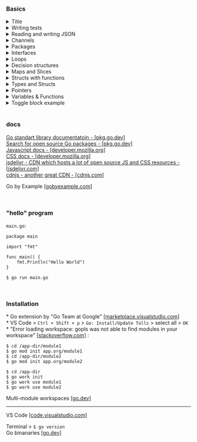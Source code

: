 ### Basics

<details>
<summary>Title</summary>

```
CODE
```
</details>

<details>
<summary>Writing tests</summary>

`$ go test`<br/>
`$ go test -v`<br/>
`$ go test -cover`<br/>
`$ go test -coverprofile=coverage.out && go tool cover -html=coverage.out`</br>

`main_test.go` :

```
package main

import "testing"

// //
// Manual approach
// //

func TestDivide(t *testing.T) {
	_, err := divide(10.0, 1.0)
	if err != nil {
		t.Error("Got an error when we should not have")
	}
}

func TestBadDivide(t *testing.T) {
	_, err := divide(10.0, 0)
	if err == nil {
		t.Error("Did not get an error when we should have")
	}
}

// //
// More efficient approch
// //

var tests = []struct {
	name     string
	dividend float32
	divisor  float32
	expected  float32
	isErr    bool
}{
	{"valid-data", 100.0, 5.0, 20.0, false},
	{"invalid-data", 100.0, 0.0, 0.0, true},
	{"expect-5", 50.0, 10.0, 5.0, false},
}

func TestDivision(t *testing.T) {
	for _, tt := range tests {
		got, err := divide(tt.dividend, tt.divisor)
		
		if tt.isErr {
			if err == nil {
				t.Error("expected an error but did not get one")
			}
		} else {
			if err != nil {
				t.Error("did not expect an error but got one:", err.Error())
			}
		}

		if got != tt.expected {
			t.Errorf("expected %f but got %f", tt.expected, got)
		}
	}
}
```
</details>

<details>
<summary>Reading and writing JSON</summary>

`json.Unmarshal([]byte(myJson), &unmarshalled)` - deserialize<br/>
`newJson = json.Marshal(mySlice)` - serialize

```
package main

import (
	"encoding/json"
	"fmt"
)

type Person struct {
	FirstName string `json:"first_name"`
	LastName  string `json:"last_name"`
	HairColor string `json:"hair_color"`
	HasDog    bool   `json:"has_dog"`
}

func main() {
	myJson := `
[
    {
        "first_name": "Clark",
        "last_name": "Kent",
        "hair_color": "black",
        "has_dog": true
    },
    {
        "first_name": "Bruce",
        "last_name": "Wayne",
        "hair_color": "black",
        "has_dog": false
    }
]`

	// JSON -> struct
	var unmarshalled []Person

	err := json.Unmarshal([]byte(myJson), &unmarshalled)

	if err != nil {
		fmt.Println("Error unmarshalling JSON", err)
	}

	fmt.Printf("unmarshalled: %v \n", unmarshalled)

	// struct -> JSON
	var mySlice []Person

	m1 := Person{
		FirstName: "Wally",
		LastName:  "West",
		HairColor: "red",
		HasDog:    false,
	}

	m2 := Person{
		FirstName: "Diane",
		LastName:  "Prince",
		HairColor: "black",
		HasDog:    true,
	}

	mySlice = append(mySlice, m1, m2)

	newJson, err := json.MarshalIndent(mySlice, "", "  ")
	if err != nil {
		fmt.Println("error marshaling:", err)
	}

	fmt.Println("marshaled: \n", string(newJson))
}
```
</details>

<details>
<summary>Channels</summary>

Channels are used for goroutine comunication.

`intChan <- randomNumber` - push into the channel<br/>
`num := <-intChan` - pull from the channel<br/>
`go calculateValue(intChan)` - run goroutine<br/>
`defer close(intChan)` - close channel once parent function is done.

```
package main

import (
	"log"
	"math/rand"
	"time"
)

const numPool = 100

func calculateValue(intChan chan int) {
	rand.Seed(time.Now().UnixNano())
	randomNumber := rand.Intn(numPool)

	// or: 
	// s1 := rand.NewSource(time.Now().UnixNano())
    // r1 := rand.New(s1)
	// randomNumber := r1.Intn(numPool)

	intChan <- randomNumber
}

func main() {
	intChan := make(chan int)
	defer close(intChan)

	go calculateValue(intChan)

	num := <-intChan
	log.Println(num)
}
```
</details>

<details>
<summary>Packages</summary>

`$ cd /app-dir/helpers`<br/>
`$ cat help.go` :
```
package helpers

func MyFunc() {...}  // upper-case name

```

<br/>

`$ cd /app-dir`<br/>
`$ go mod init com/my-web-app`<br/>
`$ cat go.mod` :

```
module com/go-web-app

go 1.18
```

<br/>

`$ cat main.go` :

```
package main

import "com/go-web-app/helpers"

func main() {...}
```

</details>

<details>
<summary>Interfaces</summary>

`type Animal interface {}` - interface allowed us to build a function that acceps two differnt types. These types satisfies inteface requirement.

```
package main

import "fmt"

type Animal interface {
	Says() string
	NumberOfLegs() int
}

// this function will be able to acccept Dog and Gorrila type
func PrintInfo(a Animal) {
	fmt.Println(a.Says(), a.NumberOfLegs())
}

type Dog struct {
	Name  string
	Breed string
}

type Gorilla struct {
	Name          string
	Color         string
	NumberOfTeeth int
}

func (d *Dog) Says() string {
	return "Woof"
}
func (d *Dog) NumberOfLegs() int {
	return 4
}
func (d *Gorilla) Says() string {
	return "Ugh"
}
func (d *Gorilla) NumberOfLegs() int {
	return 2
}

func main() {
	dog := Dog{Name: "Samson", Breed: "German Shephered"}
	PrintInfo(&dog)

	gorilla := Gorilla{Name: "Jock", Color: "black", NumberOfTeeth: 32}
	PrintInfo(&gorilla)
}
```
</details>

<details>
<summary>Loops</summary>

`for i := 0; i <= 10; i++ {}`<br/>
`for i, elem := range animals {}`

```
package main

import "log"

func main() {
	for i := 0; i <= 10; i++ {
		log.Println(i)
	}


	animals1 := []string{"dog", "fish", "horse", "cow", "cat"}

	for i, elem := range animals1 {
		log.Println(i, elem)
	}


	animals2 := make(map[string]string)
	animals2["dog"] = "Fido"
	animals2["cat"] = "Flufy"

	for _, elem := range animals2 {
		log.Println(elem)
	}


	firstLine := "Hello World"
	for i, l := range firstLine {
		log.Println(i, l)
	}
}
```
</details>


<details>
<summary>Decision structures</summary>

`if {} if else {} else {}`<br/>
`switch {case: default: }`

```
package main

import "log"

func main() {
	// var isTrue bool
	isTrue := true
	myNum := 101

	// if isTrue == true
	if myNum >= 100 && isTrue {
		log.Println(isTrue)
	} else if myNum < 100 && !isTrue {
		log.Println(isTrue)
	} else {
		log.Println(isTrue)
	}

	// switch statement
	myVar := "cat"

	switch myVar {
	case "cat":
		log.Println(myVar)
	case "dog":
		log.Println(myVar)
	default:
		log.Println(myVar)
	}
}
```
</details>

<details>
<summary>Maps and Slices</summary>

`myMap := make(map[string]int)` : `[string]` - is the index of the map, `int` - value stored at indexes.<br/>
Map is mutable. Mutable types are passed by reference, imutable ones - by value.

`numbers := []string` - slice of strings

`sort` package

```
package main

import (
	"log"
	"sort"
)

type User struct {
	FirstName string
	LastName  string
}

func main() {
	// var myMap map[string]string
	// `[string]` - is the index of the map, `int` - value stored
	myMap := make(map[string]int)

	myMap["First"] = 1
	myMap["Second"] = 2

	log.Println(myMap["First"])
	log.Println(myMap["Second"])

	// Map of structs
	users := make(map[string]User)

	user1 := User{
		FirstName: "Lucinda",
		LastName:  "Tanner",
	}

	users["user1"] = user1
	log.Println(users["user1"].FirstName)

	// Slice
	var mySlice []int
	numbers := []string{"one", "two", "three", "four"}

	mySlice = append(mySlice, 2)
	mySlice = append(mySlice, 1)
	mySlice = append(mySlice, 3)

	sort.Ints(mySlice)

	log.Println(mySlice)
	log.Println(numbers[0:2])
}
```
</details>

<details>
<summary>Structs with functions</summary>

`func (m *myStruct) printFirstName() string {}`, where `(m *myStruct)` is a receiver - tt ties function to `myStruct`:

```
package main

import "log"

type myStruct struct {
	FirstName string
}

// func printFirstName() string {}
// `(m *myStruct)` - is a receiver. It ties function to `myStruct`. 
func (m *myStruct) printFirstName() string {
	return m.FirstName
}


func main() {
	var myVar myStruct
	myVar.FirstName = "John"

	myVar2 := myStruct{
		FirstName: "Mary",
	}

	log.Println("myVar:", myVar.printFirstName())
	log.Println("myVar2", myVar2.printFirstName())
}
```
</details>

<details>
<summary>Types and Structs</summary>

Struct type.<br/>
_Uppercase names_ are available outside of the package. _Lowercase names_ are available only inside the package.  

```
package main

import (
	"log"
	"time"
)

type User struct {
	FirstName   string
	LastName    string
	PhoneNumber string
	Age         int
	birthDate   time.Time
}

func main() {
	user := User{
		FirstName:   "Ameera",
		LastName:    "Knowles",
		PhoneNumber: "1 555 555-1212",
	}

	log.Println(user.FirstName, user.LastName, user.birthDate)
}

func whatever()    {} // is only available only whithin current package
func Whatever()    {} // is visible outside of current pacakge
var special string // is availalbe only whithin current package
var Special string // is available outside of current package
```
</details>

<details>
<summary>Pointers</summary>

`&` - get address of the value. `*` - get value by the address.<br/>
`s *string` - decalare pointer to the string value.<br/>
`log` package.

```
package main

import "log"

func main() {
	var color string
	color = "Green"

	log.Println("Color is:", color)
	changeUsingPointer(&color)
	log.Println("Color is:", color)
}

func changeUsingPointer(s *string) {
	log.Println("address:", s)
	newValue := "Red"
	*s = newValue
}
```
</details>

<details>
<summary>Variables & Functions</summary>

`fmt` package.

```
// package declaration is mandatory
package main

import "fmt"

// main() func is mandatory
func main() {
	fmt.Println("Hello World")

	var whatToSay string
	var i int
	// var i = 4
	// i := 4

	whatToSay = "Goodbye, cruel world"
	fmt.Println(whatToSay)

	i = 4
	fmt.Println("i is set to", i)

	whatWasSaid, theOtherThingWasSaid := saySomething()
	fmt.Println("The func returned:", whatWasSaid, theOtherThingWasSaid)
}

func saySomething() (string, string) {
	return "something", "else"
}
```
</details>

<details>
<summary>Toggle block example</summary>
<code style="white-space:nowrap;">Hello World, how is it going?</code>
</details>


<br/>


### docs

[Go standart library documentatoin - [pkg.go.dev]](https://pkg.go.dev/std)<br/>
[Search for open source Go packages - [pkg.go.dev]](https://pkg.go.dev/)<br/>
[Javascript docs - [developer.mozilla.org]](https://developer.mozilla.org/en-US/docs/Web/javascript)<br/>
[CSS docs - [developer.mozilla.org]](https://developer.mozilla.org/en-US/docs/Web/CSS)<br/>
[jsdelivr - CDN which hosts a lot of open source JS and CSS resources - [jsdelivr.com]](https://www.jsdelivr.com/)<br/>
[cdnjs - another great CDN - [cdnjs.com]](https://cdnjs.com/)

Go by Example [[gobyexample.com]](https://gobyexample.com/)

<br/>


### "hello" program

`main.go`:
```
package main

import "fmt"

func main() {
	fmt.Println("Hello World")
}
```
`$ go run main.go`

<br/>


### Installation

\* Go extension by "Go Team at Google" [[marketplace.visualstudio.com]](https://marketplace.visualstudio.com/items?itemName=golang.go)<br/>
\* VS Code > `Ctrl + Shift + p` > `Go: Install/Update Tolls` > select all > `OK` <br/>
\* "Error loading workspace: gopls was not able to find modules in your workspace" [[stackoverflow.com]](https://stackoverflow.com/questions/65748509/vscode-shows-an-error-when-having-multiple-go-projects-in-a-directory) : </br>

```
$ cd /app-dir/module1
$ go mod init app.org/module1
$ cd /app-dir/module2
$ go mod init app.org/module2

$ cd /app-dir
$ go work init
$ go work use module1
$ go work use module2
```

Multi-module workspaces [[go.dev]](https://go.dev/doc/tutorial/workspaces)

---

VS Code [[code.visualstudio.com]](https://code.visualstudio.com/download)<br/>

Terminal > `$ go version`<br/>
Go binanaries [[go.dev]](https://go.dev/dl/)<br/>